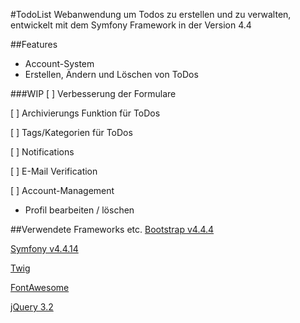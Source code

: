 #TodoList
Webanwendung um Todos zu erstellen und zu verwalten, entwickelt mit dem Symfony Framework in der Version 4.4

##Features
- Account-System
- Erstellen, Ändern und Löschen von ToDos

###WIP
[ ] Verbesserung der Formulare

[ ] Archivierungs Funktion für ToDos

[ ] Tags/Kategorien für ToDos

[ ] Notifications

[ ] E-Mail Verification

[ ] Account-Management
- Profil bearbeiten / löschen

##Verwendete Frameworks etc.
[Bootstrap v4.4.4](https://getbootstrap.com/)

[Symfony v4.4.14](https://symfony.com/doc/current/index.html#gsc.tab=0)

[Twig](https://twig.symfony.com/)

[FontAwesome](https://fontawesome.com/)

[jQuery 3.2](https://jquery.com/)




